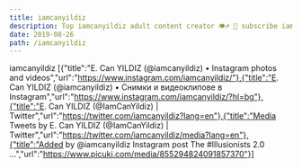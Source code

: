 ```yaml
---
title: iamcanyildiz
description: Top iamcanyildiz adult content creator 👁♐️ 👑 subscribe iamcanyildiz to my porn site below IG iamcanyildiz
date: 2019-08-26
path: /iamcanyildiz
---
```


iamcanyildiz
[{"title":"E. Can YILDIZ (@iamcanyildiz) • Instagram photos and videos","url":"https://www.instagram.com/iamcanyildiz/"},{"title":"E. Can YILDIZ (@iamcanyildiz) • Снимки и видеоклипове в Instagram","url":"https://www.instagram.com/iamcanyildiz/?hl=bg"},{"title":"E. Can YILDIZ (@IamCanYildiz) | Twitter","url":"https://twitter.com/iamcanyildiz?lang=en"},{"title":"Media Tweets by E. Can YILDIZ (@IamCanYildiz) | Twitter","url":"https://twitter.com/iamcanyildiz/media?lang=en"},{"title":"Added by @iamcanyildiz Instagram post The #Illusionists 2.0 ...","url":"https://www.picuki.com/media/855294824091857370"}]


